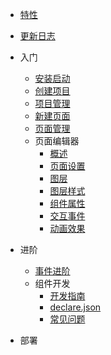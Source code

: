 - [特性](/)

- [更新日志](changelog.md)

- 入门

  - [安装启动](quickstart.md)
  - [创建项目](new-project.md)
  - [项目管理](manage-project.md)
  - [新建页面](new-page.md)
  - [页面管理](manage-page.md)
  - 页面编辑器
    - [概述](editor.md)
    - [页面设置](page-set.md)
    - [图层](layers.md)
    - [图层样式](styles.md)
    - [组件属性](props.md)
    - [交互事件](events.md)
    - [动画效果](cover.md)

- 进阶
  - [事件进阶](configuration.md)
  - 组件开发
    - [开发指南](develop.md)
    - [declare.json](declare.md)
    - [常见问题](issue.md)

- 部署
